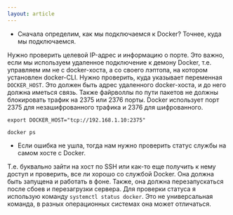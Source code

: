 ```yaml
---
layout: article
---
```

- Сначала определим, как мы подключаемся к Docker? Точнее, куда мы подключаемся.

Нужно проверить целевой IP-адрес и информацию о порте. Это важно, если мы используем удаленное подключение к демону Docker, т.е. управляем им не с docker-хоста, а со своего лэптопа, на котором установлен docker-CLI. Нужно проверить, куда указывает переменная `DOCKER_HOST`. Это должен быть адрес удаленного docker-хоста, и до него должна иметься связь. Также файрволлы по пути пакетов не должны блокировать трафик на 2375 или 2376 порты. Docker использует порт 2375 для незашифрованного трафика и 2376 для шифрованного.

```
export DOCKER_HOST="tcp://192.168.1.10:2375"
```

```
docker ps
```

- Если ошибка не ушла, тогда нам нужно проверить статус службы на самом хосте с Docker.

Т.е. буквально зайти на хост по SSH или как-то еще получить к нему доступ и проверить, все ли хорошо со службой Docker. Она должна быть запущена и работать в фоне. Также, она должна перезапускаться после сбоев и перезагрузки сервера. Для проверки статуса я использую команду `systemctl status docker`. Это не универсальная команда, в разных операционных системах она может отличаться.
